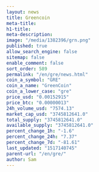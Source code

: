 ```yaml
---
layout: news
title: Greencoin
meta-title: 
h1-title: 
meta-description: 
image: "/media/1382396/grn.png"
published: true
allow_search_engine: false
sitemap: false
enable_comment: false
sort_order: 589
permalink: "/en/gre/news.html"
coin_a_symbol: "GRE"
coin_a_name: "GreenCoin"
coin_a_lower_case: "gre"
price_usd: "0.00152915"
price_btc: "0.00000013"
24h_volume_usd: "7574.13"
market_cap_usd: "3745812641.0"
total_supply: "3745812641.0"
available_supply: "3745812641.0"
percent_change_1h: "-1.6"
percent_change_24h: "7.37"
percent_change_7d: "-81.61"
last_updated: "1517140745"
parent-url: "/en/gre/"
author: Sam
---
```



